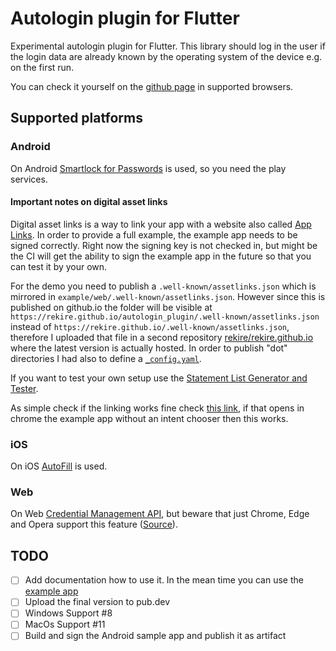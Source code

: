 # Autologin plugin for Flutter

Experimental autologin plugin for Flutter. This library should log in the user if the login data are already known by the operating system of the device e.g. on the first run.

You can check it yourself on the [github page](https://rekire.github.io/autologin_plugin/index.html) in supported browsers.

## Supported platforms
### Android
On Android [Smartlock for Passwords](https://developers.google.com/identity/smartlock-passwords/android) is used, so you need the play services.
#### Important notes on digital asset links
Digital asset links is a way to link your app with a website also called [App Links](https://developer.android.com/training/app-links/index.html).
In order to provide a full example, the example app needs to be signed correctly. Right now the signing key is not checked in, but might be the CI
will get the ability to sign the example app in the future so that you can test it by your own.

For the demo you need to publish a `.well-known/assetlinks.json` which is mirrored in `example/web/.well-known/assetlinks.json`.
However since this is published on github.io the folder will be visible at `https://rekire.github.io/autologin_plugin/.well-known/assetlinks.json`
instead of `https://rekire.github.io/.well-known/assetlinks.json`, therefore I uploaded that file in a second repository
[rekire/rekire.github.io](https://github.com/rekire/rekire.github.io) where the latest version is actually hosted. In order to publish "dot"
directories I had also to define a [`_config.yaml`](https://github.com/rekire/rekire.github.io/blob/main/_config.yaml).

If you want to test your own setup use the [Statement List Generator and Tester](https://developers.google.com/digital-asset-links/tools/generator).

As simple check if the linking works fine check [this link](https://rekire.github.io/autologin_plugin/demo), if that opens in chrome the example app
without an intent chooser then this works.

### iOS
On iOS [AutoFill](https://developer.apple.com/videos/play/wwdc2018/204/) is used.
### Web
On Web [Credential Management API](https://developer.mozilla.org/en-US/docs/Web/API/Credential_Management_API), but beware that just Chrome, Edge and Opera support this feature ([Source](https://developer.mozilla.org/en-US/docs/Web/API/PasswordCredential#browser_compatibility)).

## TODO

- [ ] Add documentation how to use it. In the mean time you can use the [example app](./example)
- [ ] Upload the final version to pub.dev
- [ ] Windows Support #8
- [ ] MacOs Support #11
- [ ] Build and sign the Android sample app and publish it as artifact
